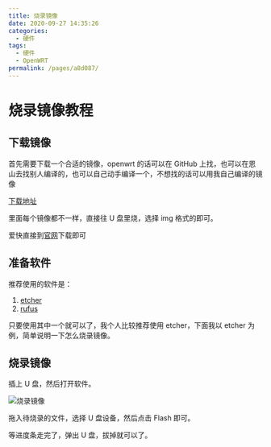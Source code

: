 ```yaml
---
title: 烧录镜像
date: 2020-09-27 14:35:26
categories: 
  - 硬件
tags: 
  - 硬件
  - OpenWRT
permalink: /pages/a8d087/
---
```


# 烧录镜像教程

## 下载镜像

首先需要下载一个合适的镜像，openwrt 的话可以在 GitHub 上找，也可以在恩山去找别人编译的，也可以自己动手编译一个，不想找的话可以用我自己编译的镜像

[下载地址](https://dl.u2sb.top/#/s/GPIQ?path=%2Fblog%2F%E8%BD%AF%E8%B7%AF%E7%94%B1%2FOpenWRT)

里面每个镜像都不一样，直接往 U 盘里烧，选择 img 格式的即可。

爱快直接到[官网](https://www.ikuai8.com/component/download)下载即可

## 准备软件

推荐使用的软件是：

1. [etcher](https://etcher.io/)
2. [rufus](https://rufus.ie/)

只要使用其中一个就可以了，我个人比较推荐使用 etcher，下面我以 etcher 为例，简单说明一下怎么烧录镜像。

## 烧录镜像

插上 U 盘，然后打开软件。

![烧录镜像](https://file.sm9.top/item/5f703758160a154a67a4e13c.png)

拖入待烧录的文件，选择 U 盘设备，然后点击 Flash 即可。

等进度条走完了，弹出 U 盘，拔掉就可以了。
